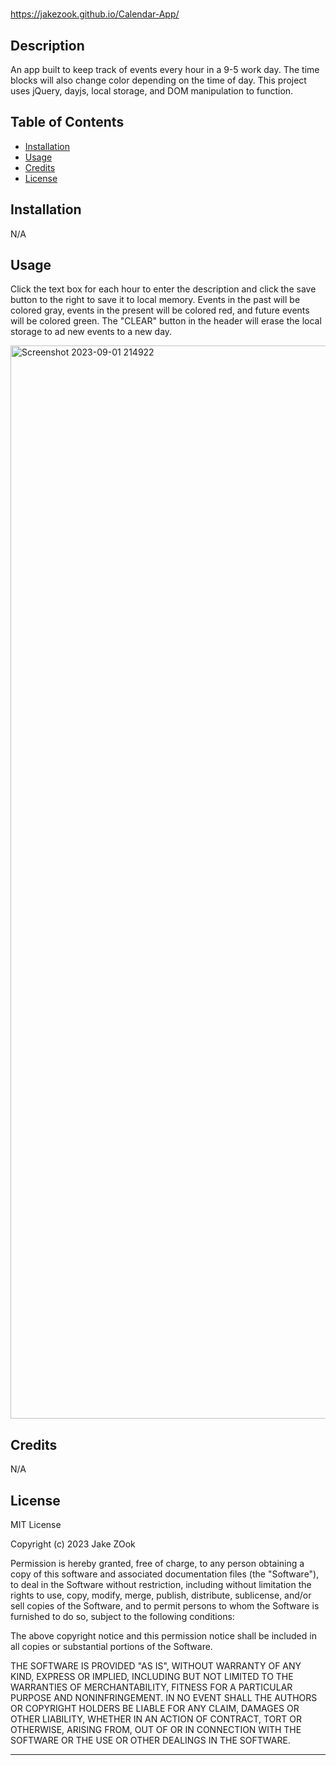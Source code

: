 # <Calendar-App>

https://jakezook.github.io/Calendar-App/

## Description

An app built to keep track of events every hour in a 9-5 work day. The time blocks will also change color depending on the time of day. This project uses jQuery, dayjs, local storage, and DOM manipulation to function.

## Table of Contents

- [Installation](#installation)
- [Usage](#usage)
- [Credits](#credits)
- [License](#license)

## Installation

N/A

## Usage

Click the text box for each hour to enter the description and click the save button to the right to save it to local memory. Events in the past will be colored gray, events in the present will be colored red, and future events will be colored green. The "CLEAR" button in the header will erase the local storage to ad new events to a new day.

<img width="1717" alt="Screenshot 2023-09-01 214922" src="https://github.com/JakeZook/Calendar-App/assets/132726907/f9eb86c2-c7a7-424b-98cc-c6aeb9c7c46b">

## Credits

N/A

## License

MIT License

Copyright (c) 2023 Jake ZOok

Permission is hereby granted, free of charge, to any person obtaining a copy
of this software and associated documentation files (the "Software"), to deal
in the Software without restriction, including without limitation the rights
to use, copy, modify, merge, publish, distribute, sublicense, and/or sell
copies of the Software, and to permit persons to whom the Software is
furnished to do so, subject to the following conditions:

The above copyright notice and this permission notice shall be included in all
copies or substantial portions of the Software.

THE SOFTWARE IS PROVIDED "AS IS", WITHOUT WARRANTY OF ANY KIND, EXPRESS OR
IMPLIED, INCLUDING BUT NOT LIMITED TO THE WARRANTIES OF MERCHANTABILITY,
FITNESS FOR A PARTICULAR PURPOSE AND NONINFRINGEMENT. IN NO EVENT SHALL THE
AUTHORS OR COPYRIGHT HOLDERS BE LIABLE FOR ANY CLAIM, DAMAGES OR OTHER
LIABILITY, WHETHER IN AN ACTION OF CONTRACT, TORT OR OTHERWISE, ARISING FROM,
OUT OF OR IN CONNECTION WITH THE SOFTWARE OR THE USE OR OTHER DEALINGS IN THE
SOFTWARE.

---
